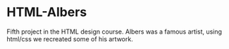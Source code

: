 # HTML-Albers
Fifth project in the HTML design course. Albers was a famous artist, using html/css we recreated some of his artwork.
